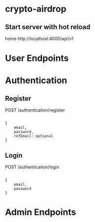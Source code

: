 # crypto-airdrop

## Start server with hot reload

home http://localhost:4000/api/v1

# User Endpoints

# Authentication

## Register

POST /authentication/register

```

{
    email,
    password,
    refEmail: optional
}
```

## Login

POST /authentication/login

```

{
    email,
    password
}
```

# Admin Endpoints